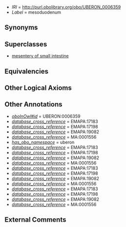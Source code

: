  * *IRI* = http://purl.obolibrary.org/obo/UBERON_0006359
 * *Label* = mesoduodenum

## Synonyms


## Superclasses

 * [mesentery of small intestine](../../UBERON/70/UBERON_0001170.md)

## Equivalencies


## Other Logical Axioms


## Other Annotations

 * *[oboInOwl#id](../../id/oboInOwl#id.md)* = UBERON:0006359
 * *[database_cross_reference](../../ef/oboInOwl#hasDbXref.md)* = EMAPA:17183
 * *[database_cross_reference](../../ef/oboInOwl#hasDbXref.md)* = EMAPA:17198
 * *[database_cross_reference](../../ef/oboInOwl#hasDbXref.md)* = EMAPA:19082
 * *[database_cross_reference](../../ef/oboInOwl#hasDbXref.md)* = MA:0001556
 * *[has_obo_namespace](../../ce/oboInOwl#hasOBONamespace.md)* = uberon
 * *[database_cross_reference](../../ef/oboInOwl#hasDbXref.md)* = EMAPA:17183
 * *[database_cross_reference](../../ef/oboInOwl#hasDbXref.md)* = EMAPA:17198
 * *[database_cross_reference](../../ef/oboInOwl#hasDbXref.md)* = EMAPA:19082
 * *[database_cross_reference](../../ef/oboInOwl#hasDbXref.md)* = MA:0001556
 * *[database_cross_reference](../../ef/oboInOwl#hasDbXref.md)* = EMAPA:17183
 * *[database_cross_reference](../../ef/oboInOwl#hasDbXref.md)* = EMAPA:17198
 * *[database_cross_reference](../../ef/oboInOwl#hasDbXref.md)* = EMAPA:19082
 * *[database_cross_reference](../../ef/oboInOwl#hasDbXref.md)* = MA:0001556
 * *[database_cross_reference](../../ef/oboInOwl#hasDbXref.md)* = EMAPA:17183
 * *[database_cross_reference](../../ef/oboInOwl#hasDbXref.md)* = EMAPA:17198
 * *[database_cross_reference](../../ef/oboInOwl#hasDbXref.md)* = EMAPA:19082
 * *[database_cross_reference](../../ef/oboInOwl#hasDbXref.md)* = MA:0001556

## External Comments

